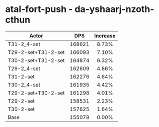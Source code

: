 # atal-fort-push - da-yshaarj-nzoth-cthun
| Actor | DPS | Increase |
|---|:---:|:---:|
|T31-2_4-set|168621|8.73%|
|T29-2-set+T31-2-set|166093|7.10%|
|T30-2-set+T31-2-set|164874|6.32%|
|T29-2_4-set|162609|4.86%|
|T31-2-set|162276|4.64%|
|T30-2_4-set|161935|4.42%|
|T29-2-set+T30-2-set|161298|4.01%|
|T29-2-set|158531|2.23%|
|T30-2-set|157625|1.64%|
|Base|155078|0.00%|
